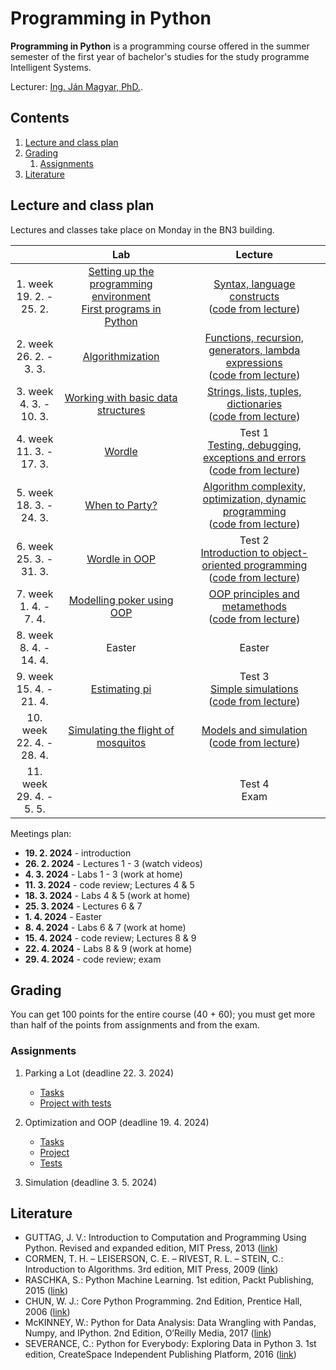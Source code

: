# Programming in Python

**Programming in Python** is a programming course offered in the summer semester of the first year of bachelor's studies for the study programme Intelligent Systems.

Lecturer: [Ing. Ján Magyar, PhD.](http://www.cloudai.sk/people-janmagyar/).

## Contents
1. [Lecture and class plan](#plan)
2. [Grading](#grading)
    1. [Assignments](#assignments)
    <!--3. [Skúška](#exam)-->
3. [Literature](#textbooks)

## Lecture and class plan <a name="plan"></a>
Lectures and classes take place on Monday in the BN3 building.

|                               |                     Lab                   |                            Lecture                           |
|:-----------------------------:|:-----------------------------------------:|:------------------------------------------------------------:|
|   1. week<br>19. 2. - 25. 2.  |   [Setting up the programming environment](labs/lab01-setting-up.ipynb)<br>[First programs in Python](labs/lab02-first-baby-steps.ipynb)          |        [Syntax, language constructs](lectures/Lecture-01.pdf)<br>([code from lecture](lectures/codes/lecture01.ipynb))        |
|   2. week<br>26. 2. - 3. 3.   |              [Algorithmization](labs/lab03-functions-and-algorithmization.ipynb)             |     [Functions, recursion, generators, lambda expressions](lectures/Lecture-02.pdf)<br>([code from lecture](lectures/codes/lecture02.ipynb))     |
|   3. week<br>4. 3. - 10. 3.   |     [Working with basic data structures](labs/lab04-a-look-at-the-table.ipynb)    |             [Strings, lists, tuples, dictionaries](lectures/Lecture-03.pdf)<br>([code from lecture](lectures/codes/lecture03.ipynb))             |
|   4. week<br>11. 3. - 17. 3.  |                   [Wordle](labs/lab05-wordle.ipynb)                  |     Test 1<br>[Testing, debugging, exceptions and errors](lectures/Lecture-04.pdf)<br>([code from lecture](lectures/codes/lecture04.ipynb))      |
|   5. week<br>18. 3. - 24. 3.  |               [When to Party?](labs/lab06-when-to-party.ipynb)              |    [Algorithm complexity, optimization, dynamic programming](lectures/Lecture-05.pdf)<br>([code from lecture](lectures/codes/lecture05.ipynb))   |
|   6. week<br>25. 3. - 31. 3.  |               [Wordle in OOP](labs/lab07-wordle-in-oop.ipynb)             |     Test 2<br>[Introduction to object-oriented programming](lectures/Lecture-06.pdf)<br>([code from lecture](lectures/codes/lecture06.ipynb))    |
|   7. week<br>1. 4. - 7. 4.    |         [Modelling poker using OOP](labs/lab08-poker-in-oop.ipynb)         |                 [OOP principles and metamethods](lectures/Lecture-07.pdf)<br>([code from lecture](lectures/codes/lecture07.zip))               |
|   8. week<br>8. 4. - 14. 4.   |                  Easter                   |                            Easter                            |
|   9. week<br>15. 4. - 21. 4.  |             [Estimating pi](labs/lab09-estimating-pi.ipynb)                |                 Test 3<br>[Simple simulations](lectures/Lecture-08.pdf)<br>([code from lecture](lectures/codes/lecture08.zip))                 |
|  10. week<br>22. 4. - 28. 4.  |     [Simulating the flight of mosquitos](labs/lab10-mosquitos.ipynb)    |                    [Models and simulation](lectures/Lecture-09.pdf)<br>([code from lecture](lectures/codes/lecture09.zip))                     |
|  11. week<br>29. 4. - 5. 5.   |                                           |                         Test 4<br>Exam                       |

Meetings plan:

* **19. 2. 2024** - introduction
* **26. 2. 2024** - Lectures 1 - 3 (watch videos)
* **4. 3. 2024** - Labs 1 - 3 (work at home)
* **11. 3. 2024** - code review; Lectures 4 & 5
* **18. 3. 2024** - Labs 4 & 5 (work at home)
* **25. 3. 2024** - Lectures 6 & 7
* **1. 4. 2024** - Easter
* **8. 4. 2024** - Labs 6 & 7 (work at home)
* **15. 4. 2024** - code review; Lectures 8 & 9
* **22. 4. 2024** - Labs 8 & 9 (work at home)
* **29. 4. 2024** - code review; exam

## Grading <a name="grading"></a>

You can get 100 points for the entire course (40 + 60); you must get more than half of the points from assignments and from the exam.

### Assignments <a name="assignments"></a>

1. Parking a Lot (deadline 22. 3. 2024)

    * [Tasks](assignments/Assignment1.pdf)
    * [Project with tests](assignments/Assignment1.zip)

2. Optimization and OOP (deadline 19. 4. 2024)

    * [Tasks](assignments/Assignment2.pdf)
    * [Project](assignments/Assignment2.zip)
    * [Tests](assignments/Assignment2_tests.zip)

3. Simulation (deadline 3. 5. 2024)

## Literature <a name="textbooks"></a>

* GUTTAG, J. V.: Introduction to Computation and Programming Using Python. Revised and expanded edition, MIT Press, 2013 ([link](https://doc.lagout.org/programmation/python/Introduction%20to%20Computation%20and%20Programming%20using%20Python%20%28rev.%20ed.%29%20%5BGuttag%202013-08-09%5D.pdf))
* CORMEN, T. H. – LEISERSON, C. E. – RIVEST, R. L. – STEIN, C.: Introduction to Algorithms. 3rd edition, MIT Press, 2009 ([link](https://ms.sapientia.ro/~kasa/Algorithms_3rd.pdf))
* RASCHKA, S.: Python Machine Learning. 1st edition, Packt Publishing, 2015 ([link](https://www.amazon.com/Python-Machine-Learning-scikit-learn-TensorFlow-ebook/dp/B0742K7HYF))
* CHUN, W. J.: Core Python Programming. 2nd Edition, Prentice Hall, 2006 ([link](https://www.amazon.com/Core-Python-Programming-Wesley-Chun/dp/0132269937))
* McKINNEY, W.: Python for Data Analysis: Data Wrangling with Pandas, Numpy, and IPython. 2nd Edition, O’Reilly Media, 2017 ([link](https://www.amazon.com/Python-Data-Analysis-Wrangling-IPython/dp/1491957662))
* SEVERANCE, C.: Python for Everybody: Exploring Data in Python 3. 1st edition, CreateSpace Independent Publishing Platform, 2016 ([link](https://www.amazon.com/Python-Everybody-Exploring-Data/dp/1530051126))
